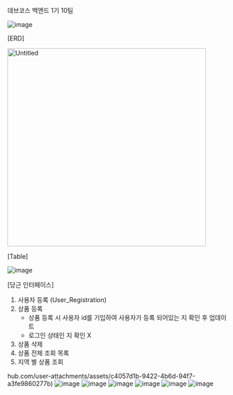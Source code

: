 데브코스 백앤드 1기 10팀


![image](https://github.com/user-attachments/assets/e2093789-f205-4a12-ae79-183f31f30ff2)

[ERD]

<img width="447" alt="Untitled" src="https://github.com/user-attachments/assets/fe36dd27-d96a-4bda-ab5b-19531e94b6d9">

[Table]

![image](https://github.com/user-attachments/assets/cabc30ce-8194-42c4-a007-4f7048a3678c)


[당근 인터페이스]
1. 사용자 등록 (User_Registration)
2. 상품 등록
    - 상품 등록 시 사용자 id를 기입하여 사용자가 등록 되어있는 지 확인 후 업데이트
    - 로그인 상태인 지 확인 X
3. 상품 삭제
4. 상품 전체 조회 목록
5. 지역 별 상품 조회


hub.com/user-attachments/assets/c4057d1b-9422-4b6d-94f7-a3fe9860277b)
![image](https://github.com/user-attachments/assets/62656fa8-6d45-46ff-8f39-5a83a2d39360)
![image](https://github.com/user-attachments/assets/9ef41bde-26e5-4728-8f0c-0cc1eb28a7e3)
![image](https://github.com/user-attachments/assets/bb6cd16d-4584-4997-8397-4b9f93801b5a)
![image](https://github.com/user-attachments/assets/a216e77e-3014-4a49-b716-d9e4067e5c32)
![image](https://github.com/user-attachments/assets/37f9b018-92d8-4a9e-be28-0ee4aa4c0e30)
![image](https://github.com/user-attachments/assets/4d702d3b-d22b-457c-a884-92f0b3dd77f8)

